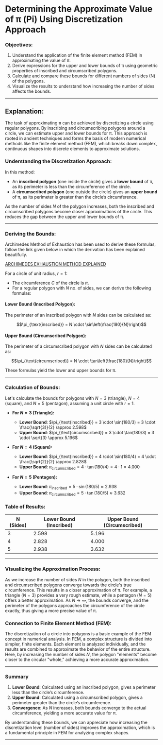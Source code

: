 # Determining the Approximate Value of π (Pi) Using Discretization Approach

### Objectives:

1. Understand the application of the finite element method (FEM) in approximating the value of π.
2. Derive expressions for the upper and lower bounds of π using geometric properties of inscribed and circumscribed polygons.
3. Calculate and compare these bounds for different numbers of sides (N) of the polygons.
4. Visualize the results to understand how increasing the number of sides affects the bounds.

---

## Explanation:

The task of approximating π can be achieved by discretizing a circle using regular polygons. By inscribing and circumscribing polygons around a circle, we can estimate upper and lower bounds for π. This approach is rooted in ancient techniques and forms the basis of modern numerical methods like the finite element method (FEM), which breaks down complex, continuous shapes into discrete elements to approximate solutions.

### Understanding the Discretization Approach:

In this method:
- An **inscribed polygon** (one inside the circle) gives a **lower bound** of π, as its perimeter is less than the circumference of the circle.
- A **circumscribed polygon** (one outside the circle) gives an **upper bound** of π, as its perimeter is greater than the circle’s circumference.

As the number of sides $N$ of the polygon increases, both the inscribed and circumscribed polygons become closer approximations of the circle. This reduces the gap between the upper and lower bounds of π.

---

### Deriving the Bounds:

Archimedes Method of Exhaustion has been used to derive these formulas, follow the link given below in which the derivation has been explained beautifully.

[ARCHIMEDES EXHAUSTION METHOD EXPLAINED](https://youtu.be/DLZMZ-CT7YU?feature=shared)

For a circle of unit radius, $r = 1$:
- The circumference $C$ of the circle is $\pi$.
- For a regular polygon with $N$ no. of sides, we can derive the following formulas:

#### Lower Bound (Inscribed Polygon):
The perimeter of an inscribed polygon with $N$ sides can be calculated as:

$$\pi_{\text{inscribed}} = N \cdot \sin\left(\frac{180}{N}\right)$$

#### Upper Bound (Circumscribed Polygon):
The perimeter of a circumscribed polygon with $N$ sides can be calculated as:

$$\pi_{\text{circumscribed}} = N \cdot \tan\left(\frac{180}{N}\right)$$

These formulas yield the lower and upper bounds for π.

---

### Calculation of Bounds:

Let's calculate the bounds for polygons with $N = 3$ (triangle), $N = 4$ (square), and $N = 5$ (pentagon), assuming a unit circle with $r = 1$.

- **For $N = 3$ (Triangle):**
  - **Lower Bound**: $\pi_{\text{inscribed}} = 3 \cdot \sin(180/3) = 3 \cdot \frac{\sqrt{3}}{2} \approx 2.598$
  - **Upper Bound**: $\pi_{\text{circumscribed}} = 3 \cdot \tan(180/3) = 3 \cdot \sqrt{3} \approx 5.196$

- **For $N = 4$ (Square):**
  - **Lower Bound**: $\pi_{\text{inscribed}} = 4 \cdot \sin(180/4) = 4 \cdot \frac{\sqrt{2}}{2} \approx 2.828$
  - **Upper Bound**: $\pi_{\text{circumscribed}} = 4 \cdot \tan(180/4) = 4 \cdot 1 = 4.000$

- **For $N = 5$ (Pentagon):**
  - **Lower Bound**: $\pi_{\text{inscribed}} = 5 \cdot \sin(180/5) \approx 2.938$
  - **Upper Bound**: $\pi_{\text{circumscribed}} = 5 \cdot \tan(180/5) \approx 3.632$

### Table of Results:

| **N (Sides)** | **Lower Bound (Inscribed)** | **Upper Bound (Circumscribed)** |
|---------------|-----------------------------|---------------------------------|
| 3             | 2.598                       | 5.196                           |
| 4             | 2.828                       | 4.000                           |
| 5             | 2.938                       | 3.632                           |

---

### Visualizing the Approximation Process:

As we increase the number of sides $N$ in the polygon, both the inscribed and circumscribed polygons converge towards the circle's true circumference. This results in a closer approximation of π. For example, a triangle ($N=3$) provides a very rough estimate, while a pentagon ($N=5$) offers a better approximation. As $N \to \infty$, the bounds converge, and the perimeter of the polygons approaches the circumference of the circle exactly, thus giving a more precise value of π.

### Connection to Finite Element Method (FEM):

The discretization of a circle into polygons is a basic example of the FEM concept in numerical analysis. In FEM, a complex structure is divided into simpler, finite elements. Each element is analyzed individually, and the results are combined to approximate the behavior of the entire structure. Here, by increasing the number of sides $N$, the polygon "elements" become closer to the circular "whole," achieving a more accurate approximation.

---

### Summary

1. **Lower Bound**: Calculated using an inscribed polygon, gives a perimeter less than the circle’s circumference.
2. **Upper Bound**: Calculated using a circumscribed polygon, gives a perimeter greater than the circle’s circumference.
3. **Convergence**: As $N$ increases, both bounds converge to the actual circumference, yielding a more accurate value for π.

By understanding these bounds, we can appreciate how increasing the discretization level (number of sides) improves the approximation, which is a fundamental principle in FEM for analyzing complex shapes.

---
